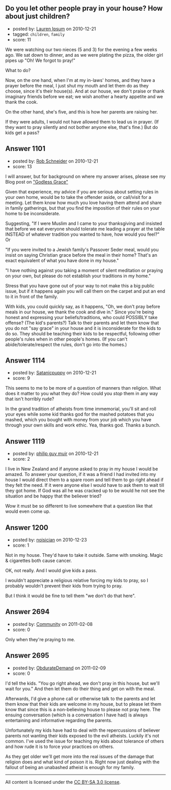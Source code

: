 ## Do you let other people pray in your house? How about just children?

- posted by: [Lauren Ipsum](https://stackexchange.com/users/-1/71-lauren-ipsum) on 2010-12-21
- tagged: `children`, `family`
- score: 11

We were watching our two nieces (5 and 3) for the evening a few weeks ago. We sat down to dinner, and as we were plating the pizza, the older girl pipes up "Oh! We forgot to pray!"

What to do?

Now, on the one hand, when I'm at my in-laws' homes, and they have a prayer before the meal, I just shut my mouth and let them do as they choose, since it's their house(s). And at our house, we don't praise or thank imaginary friends before we eat; we wish another a hearty appetite and we thank the cook.

On the other hand, she's five, and this is how her parents are raising her.

If they were adults, I would not have allowed them to lead us in prayer. (If they want to pray silently and not bother anyone else, that's fine.) But do kids get a pass? 


## Answer 1101

- posted by: [Rob Schneider](https://stackexchange.com/users/-1/149-rob-schneider) on 2010-12-21
- score: 13

<p>I will answer, but for background on where my answer arises, please see my Blog post on <a href="http://seeingthinkingknowing.blogspot.com/2008/08/godless-grace.html" rel="nofollow">"Godless Grace"</a></p>

<p>Given that experience, my advice if you are serious about setting rules in your own home, would be to take the offender aside, or call/visit for a meeting.  Let them know how much you love having them attend and share in family gatherings, but that you find the imposition of their rules on your home to be inconsiderate. </p>

<p>Suggesting, "If I were Muslim and I came to your thanksgiving and insisted that before we eat everyone should tolerate me leading a prayer at the table INSTEAD of whatever tradition you wanted to have, how would you feel?"  Or</p>

<p>"If you were invited to a Jewish family's Passover Seder meal, would you insist on saying Christian grace before the meal in their home?  That's an exact equivalent of what you have done in my house."</p>

<p>"I have nothing against you taking a moment of silent meditation or praying on your own, but please do not establish your traditions in my home."</p>

<p>Stress that you have gone out of your way to not make this a big public issue, but if it happens again you will call them on the carpet and put an end to it in front of the family.</p>

<p>With kids, you could quickly say, as it happens, "Oh, we don't pray before meals in our house, we thank the cook and dive in." Since you're being honest and expressing your beliefs/traditions, who could POSSIBLY take offense? (The kid's parents?) Talk to their parents and let them know that you do not "say grace" in your house and it is inconsiderate for the kids to do so.  They should be teaching their kids to be respectful, following other people's rules when in other people's homes. (If you can't abide/tolerate/respect the rules, don't go into the homes.)</p>



## Answer 1114

- posted by: [Satanicpuppy](https://stackexchange.com/users/-1/169-satanicpuppy) on 2010-12-21
- score: 9

This seems to me to be more of a question of manners than religion. What does it matter to you what they do? How could you *stop* them in any way that isn't horribly rude? 

In the grand tradition of atheists from time immemorial, you'll sit and roll your eyes while some kid thanks god for the mashed potatoes that you mashed, which you bought with money from your job which you have through your own skills and work ethic. Yea, thanks god. Thanks a bunch.




## Answer 1119

- posted by: [philip guy muir](https://stackexchange.com/users/-1/182-philip-guy-muir) on 2010-12-21
- score: 2

I live in New Zealand and if anyone asked to pray in my house I would be amazed. To answer your question, if it was a friend I had invited into my house I would direct them to a spare room and tell them to go right ahead if they felt the need. If it were anyone else I would have to ask them to wait till they got home. If God was all he was cracked up to be would he not see the situation and be happy that the believer tried?

Wow it must be so different to live somewhere that a question like that would even come up.


## Answer 1200

- posted by: [noisician](https://stackexchange.com/users/-1/90-noisician) on 2010-12-23
- score: 1

Not in my house. They'd have to take it outside. Same with smoking. Magic & cigarettes both cause cancer.

OK, not really. And I would give kids a pass. 

I wouldn't appreciate a religious relative forcing my kids to pray, so I probably wouldn't prevent their kids from trying to pray.

But I think it would be fine to tell them "we don't do that here".


## Answer 2694

- posted by: [Community](https://stackexchange.com/users/-1/-1-community) on 2011-02-08
- score: 0

Only when they're praying to me.


## Answer 2695

- posted by: [ObdurateDemand](https://stackexchange.com/users/-1/524-obduratedemand) on 2011-02-09
- score: 0

I'd tell the kids. "You go right ahead, we don't pray in this house, but we'll wait for you."  And then let them do their thing and get on with the meal.

Afterwards, I'd give a phone call or otherwise talk to the parents and let them know that their kids are welcome in my house, but to please let them know that since this is a non-believing house to please not pray here.  The ensuing conversation (which is a conversation I have had) is always entertaining and informative regarding the parents.

Unfortunately my kids have had to deal with the repercussions of believer parents not wanting their kids exposed to the evil atheists.  Luckily it's not common.  I've used the issue for teaching my kids about tolerance of others and how rude it is to force your practices on others.

As they get older we'll get more into the real issues of the damage that religion does and what kind of poison it is.  Right now just dealing with the fallout of being an unabashed atheist is enough for my family.



---

All content is licensed under the [CC BY-SA 3.0 license](https://creativecommons.org/licenses/by-sa/3.0/).
